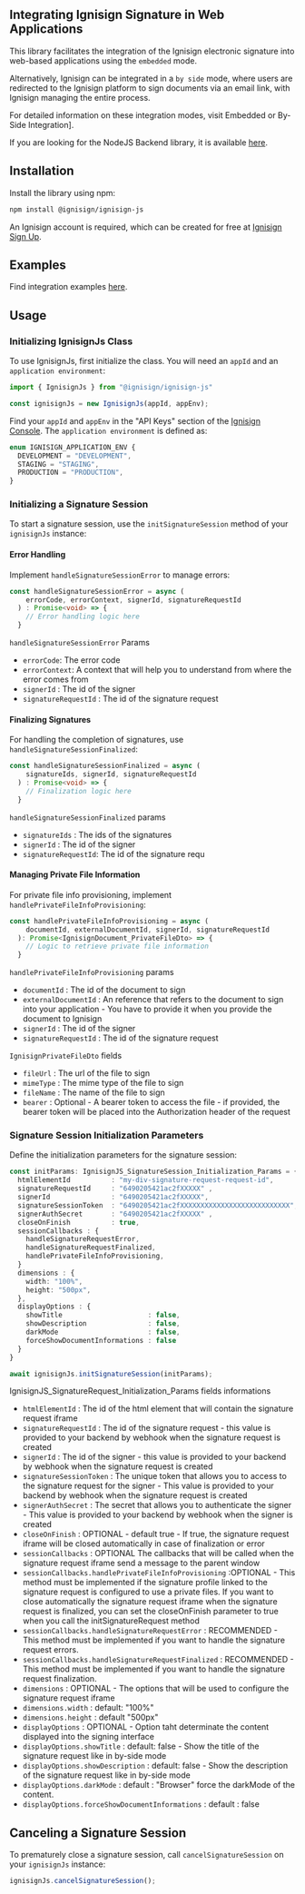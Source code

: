 


## Integrating Ignisign Signature in Web Applications

This library facilitates the integration of the Ignisign electronic signature into web-based applications using the `embedded` mode. 

Alternatively, Ignisign can be integrated in a `by side` mode, where users are redirected to the Ignisign platform to sign documents via an email link, with Ignisign managing the entire process.

For detailed information on these integration modes, visit Embedded or By-Side Integration].

If you are looking for the NodeJS Backend library, it is available [here](https://github.com/ignisign/ignisign-node).

## Installation

Install the library using npm:

```bash
npm install @ignisign/ignisign-js
```

An Ignisign account is required, which can be created for free at [Ignisign Sign Up](https://console.ignisign.io/signup).

## Examples

Find integration examples [here](https://github.com/ignisign/ignisign-examples/tree/main/ignisign-js).

## Usage

### Initializing IgnisignJs Class

To use IgnisignJs, first initialize the class. You will need an `appId` and an `application environment`:

```typescript
import { IgnisignJs } from "@ignisign/ignisign-js"

const ignisignJs = new IgnisignJs(appId, appEnv);
```

Find your `appId` and `appEnv` in the "API Keys" section of the [Ignisign Console](https://console.ignisign.io/). The `application environment` is defined as:

```typescript
enum IGNISIGN_APPLICATION_ENV {
  DEVELOPMENT = "DEVELOPMENT",
  STAGING = "STAGING",
  PRODUCTION = "PRODUCTION",
}
```

### Initializing a Signature Session

To start a signature session, use the `initSignatureSession` method of your `ignisignJs` instance:

#### Error Handling

Implement `handleSignatureSessionError` to manage errors:

```typescript
const handleSignatureSessionError = async (
    errorCode, errorContext, signerId, signatureRequestId
  ) : Promise<void> => {
    // Error handling logic here
  }
```

`handleSignatureSessionError` Params
- `errorCode`: The error code
- `errorContext`: A context that will help you to understand from where the error comes from
- `signerId` : The id of the signer
- `signatureRequestId` : The id of the signature request



#### Finalizing Signatures

For handling the completion of signatures, use `handleSignatureSessionFinalized`:

```typescript
const handleSignatureSessionFinalized = async (
    signatureIds, signerId, signatureRequestId
  ) : Promise<void> => {
    // Finalization logic here
  }
```

`handleSignatureSessionFinalized` params

- `signatureIds` : The ids of the signatures 
- `signerId` : The id of the signer
- `signatureRequestId`: The id of the signature requ

#### Managing Private File Information

For private file info provisioning, implement `handlePrivateFileInfoProvisioning`:

```typescript
const handlePrivateFileInfoProvisioning = async (
    documentId, externalDocumentId, signerId, signatureRequestId
  ): Promise<IgnisignDocument_PrivateFileDto> => {
    // Logic to retrieve private file information
  }
```

`handlePrivateFileInfoProvisioning` params

- `documentId` : The id of the document to sign
- `externalDocumentId` : An reference that refers to the document to sign into your application - You have to provide it when you provide the document to Ignisign
- `signerId` : The id of the signer
- `signatureRequestId` : The id of the signature request

`IgnisignPrivateFileDto` fields

- `fileUrl`   : The url of the file to sign
- `mimeType`  : The mime type of the file to sign
- `fileName`  : The name of the file to sign
- `bearer`    : Optional - A bearer token to access the file -  if provided, the bearer token will be placed into the Authorization header of the request


### Signature Session Initialization Parameters

Define the initialization parameters for the signature session:

```typescript
const initParams: IgnisignJS_SignatureSession_Initialization_Params = {
  htmlElementId          : "my-div-signature-request-request-id",
  signatureRequestId     : "6490205421ac2fXXXXX" ,
  signerId               : "6490205421ac2fXXXXX",
  signatureSessionToken  : "6490205421ac2fXXXXXXXXXXXXXXXXXXXXXXXXXXX",
  signerAuthSecret       : "6490205421ac2fXXXXX" , 
  closeOnFinish          : true,
  sessionCallbacks : {
    handleSignatureRequestError,
    handleSignatureRequestFinalized,
    handlePrivateFileInfoProvisioning,
  }
  dimensions : {
    width: "100%",
    height: "500px",
  },
  displayOptions : {
    showTitle                     : false,
    showDescription               : false,
    darkMode                      : false,
    forceShowDocumentInformations : false
  }
}

await ignisignJs.initSignatureSession(initParams);
```


IgnisignJS_SignatureRequest_Initialization_Params fields informations

- `htmlElementId` :  The id of the html element that will contain the signature request iframe
- `signatureRequestId` : The id of the signature request - this value is provided to your backend by webhook when the signature request is created
- `signerId` :  The id of the signer - this value is provided to your backend by webhook when the signature request is created
- `signatureSessionToken` : The unique token that allows you to access to the signature request for the signer - This value is provided to your backend by webhook when the signature request is created
- `signerAuthSecret` : The secret that allows you to authenticate the signer - This value is provided to your backend by webhook when the signer is created
- `closeOnFinish` : OPTIONAL - default true - If true, the signature request iframe will be closed automatically in case of finalization or error 
- `sessionCallbacks` :  OPTIONAL The callbacks that will be called when the signature request iframe send a message to the parent window
- `sessionCallbacks.handlePrivateFileInfoProvisioning` :OPTIONAL -  This method must be implemented if the signature profile linked to the signature request is configured to use a private files. If you want to close automatically the signature request iframe when the signature request is finalized, you can set the closeOnFinish parameter to true when you call the initSignatureRequest method
- `sessionCallbacks.handleSignatureRequestError` : RECOMMENDED - This method must be implemented if you want to handle the signature request errors.
- `sessionCallbacks.handleSignatureRequestFinalized` : RECOMMENDED -  This method must be implemented if you want to handle the signature request finalization.
- `dimensions` : OPTIONAL - The options that will be used to configure the signature request iframe
- `dimensions.width` : default: "100%"
- `dimensions.height` : default  "500px"
- `displayOptions` : OPTIONAL - Option taht determinate the content displayed into the signing interface
- `displayOptions.showTitle` : default: false - Show the title of the signature request like in by-side mode
- `displayOptions.showDescription` : default: false - Show the description of the signature request like in by-side mode
- `displayOptions.darkMode` : default : "Browser" force the darkMode of the content.
- `displayOptions.forceShowDocumentInformations` : default : false 


## Canceling a Signature Session

To prematurely close a signature session, call `cancelSignatureSession` on your `ignisignJs` instance:

```typescript
ignisignJs.cancelSignatureSession();
```
